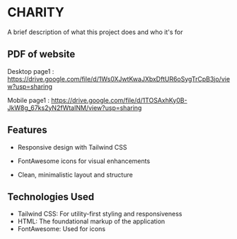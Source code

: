 
# CHARITY

A brief description of what this project does and who it's for


## PDF of website

Desktop page1 : https://drive.google.com/file/d/1Ws0XJwtKwaJXbxDftUR6oSygTrCpB3jo/view?usp=sharing

Mobile page1 : https://drive.google.com/file/d/1TOSAxhKy0B-JkW8g_67ks2yN2fWtaINM/view?usp=sharing

## Features

* Responsive design with Tailwind CSS

* FontAwesome icons for visual enhancements

* Clean, minimalistic layout and structure

## Technologies Used

* Tailwind CSS: For utility-first styling and responsiveness
* HTML: The foundational markup of the application
* FontAwesome: Used for icons
    
